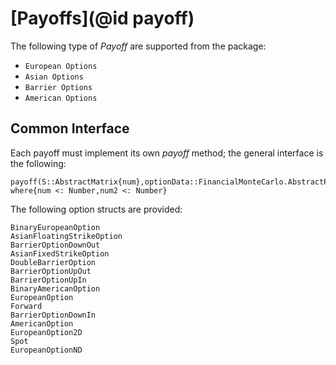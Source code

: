 # [Payoffs](@id payoff)

The following type of *Payoff* are supported from the package:

* `European Options`
* `Asian Options`
* `Barrier Options`
* `American Options`

## Common Interface

Each payoff must implement its own *payoff* method; the general interface is the following:
```@docs
payoff(S::AbstractMatrix{num},optionData::FinancialMonteCarlo.AbstractPayoff,spotData::AbstractZeroRateCurve,T1::num2=optionData.T) where{num <: Number,num2 <: Number}
```
The following option structs are provided:
```@docs
BinaryEuropeanOption
AsianFloatingStrikeOption
BarrierOptionDownOut
AsianFixedStrikeOption
DoubleBarrierOption
BarrierOptionUpOut
BarrierOptionUpIn
BinaryAmericanOption
EuropeanOption
Forward
BarrierOptionDownIn
AmericanOption
EuropeanOption2D
Spot
EuropeanOptionND
```